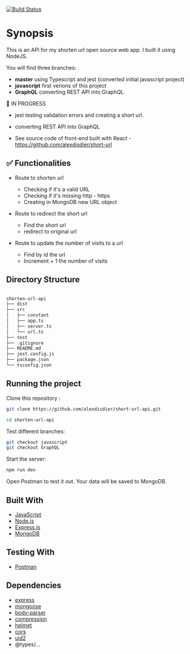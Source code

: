 [![Build Status](https://semaphoreci.com/api/v1/alexdisdier/short-url-api/branches/master/shields_badge.svg)](https://semaphoreci.com/alexdisdier/short-url-api)

# Synopsis

This is an APi for my shorten url open source web app. I built it using NodeJS.

You will find three branches:

- **master** using Typescript and jest (converted initial javascript project)
- **javascript** first verions of this project
- **GraphQL** converting REST API into GraphQL

🚧 IN PROGRESS

- jest testing validation errors and creating a short url.
- converting REST API into GraphQL

- See source code of front-end built with React - https://github.com/alexdisdier/short-url

## ✅ Functionalities

- Route to shorten url

  - Checking if it's a valid URL
  - Checking if it's missing http - https
  - Creating in MongoDB new URL object

- Route to redirect the short url
  - Find the short url
  - redirect to original url
- Route to update the number of visits to a url
  - Find by id the url
  - Increment + 1 the number of visits

## Directory Structure

```bash

shorten-url-api
├── dist
├── src
│   ├── constant
│   ├── app.ts
│   ├── server.ts
│   └── url.ts
├── test
├── .gitignore
├── README.md
├── jest.config.js
├── package.json
└── tsconfig.json

```

## Running the project

Clone this repository :

```bash
git clone https://github.com/alexdisdier/short-url-api.git

cd shorten-url-api
```

Test different branches:

```bash
git checkout javascript
git checkout GraphQL
```

Start the server:

```bash
npm run dev
```

Open Postman to test it out. Your data will be saved to MongoDB.

## Built With

- [JavaScript](https://developer.mozilla.org/bm/docs/Web/JavaScript)
- [Node.js](https://nodejs.org/en/)
- [Express.js](https://expressjs.com/)
- [MongoDB](https://www.mongodb.com/)

## Testing With

- [Postman](https://www.getpostman.com/)

## Dependencies

- [express](https://www.npmjs.com/package/express)
- [mongoose](https://www.npmjs.com/package/mongoose)
- [body-parser](https://www.npmjs.com/package/body-parser)
- [compression](https://www.npmjs.com/package/compression)
- [helmet](https://www.npmjs.com/package/helmet)
- [cors](https://www.npmjs.com/package/cors)
- [uid2](https://www.npmjs.com/package/uid2?activeTab=versions)
- @types/...
